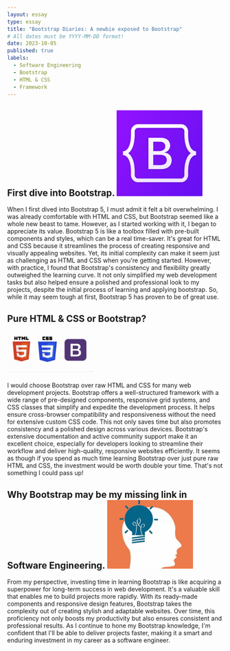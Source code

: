 ```yaml
---
layout: essay
type: essay
title: "Bootstrap Diaries: A newbie exposed to Bootstrap"
# All dates must be YYYY-MM-DD format!
date: 2023-10-05
published: true
labels:
  - Software Engineering
  - Bootstrap
  - HTML & CSS
  - Framework
---
```


## First dive into Bootstrap. <img width="200px" class="rounded float-start pe-4" src="../img/difficulty/bootstrap.png">

When I first dived into Bootstrap 5, I must admit it felt a bit overwhelming. I was already comfortable with HTML and CSS, but Bootstrap seemed like a whole new beast to tame. However, as I started working with it, I began to appreciate its value. Bootstrap 5 is like a toolbox filled with pre-built components and styles, which can be a real time-saver. It's great for HTML and CSS because it streamlines the process of creating responsive and visually appealing websites. Yet, its initial complexity can make it seem just as challenging as HTML and CSS when you're getting started. However, with practice, I found that Bootstrap's consistency and flexibility greatly outweighed the learning curve. It not only simplified my web development tasks but also helped ensure a polished and professional look to my projects, despite the initial process of learning and applying bootstrap. So, while it may seem tough at first, Bootstrap 5 has proven to be of great use.

## Pure HTML & CSS or Bootstrap? <img width="200px" class="rounded float-start pe-4" src="../img/difficulty/htmlcssbs.jpg">

I would choose Bootstrap over raw HTML and CSS for many web development projects. Bootstrap offers a well-structured framework with a wide range of pre-designed components, responsive grid systems, and CSS classes that simplify and expedite the development process. It helps ensure cross-browser compatibility and responsiveness without the need for extensive custom CSS code. This not only saves time but also promotes consistency and a polished design across various devices. Bootstrap's extensive documentation and active community support make it an excellent choice, especially for developers looking to streamline their workflow and deliver high-quality, responsive websites efficiently. It seems as though if you spend as much time learning Bootstrap over just pure raw HTML and CSS, the investment would be worth double your time. That's not something I could pass up!

## Why Bootstrap may be my missing link in Software Engineering. <img width="200px" class="rounded float-start pe-4" src="../img/difficulty/thought.jpg">

From my perspective, investing time in learning Bootstrap is like acquiring a superpower for long-term success in web development. It's a valuable skill that enables me to build projects more rapidly. With its ready-made components and responsive design features, Bootstrap takes the complexity out of creating stylish and adaptable websites. Over time, this proficiency not only boosts my productivity but also ensures consistent and professional results. As I continue to hone my Bootstrap knowledge, I'm confident that I'll be able to deliver projects faster, making it a smart and enduring investment in my career as a software engineer.
